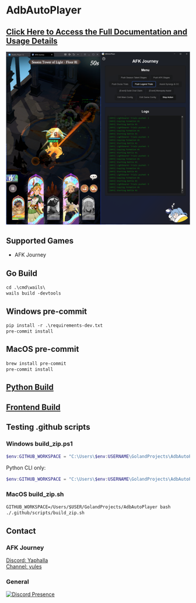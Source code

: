 # AdbAutoPlayer

## [Click Here to Access the Full Documentation and Usage Details](https://yulesxoxo.github.io/AdbAutoPlayer/)
![gui.png](docs/src/images/app/app.png)

## Supported Games
- AFK Journey

## Go Build
```shell
cd .\cmd\wails\
wails build -devtools
```

## Windows pre-commit
```shell
pip install -r .\requirements-dev.txt
pre-commit install
```

## MacOS pre-commit
```shell
brew install pre-commit
pre-commit install
```

## [Python Build](python/README.md)

## [Frontend Build](frontend/README.md)

## Testing .github scripts
### Windows build_zip.ps1
```powershell
$env:GITHUB_WORKSPACE = "C:\Users\$env:USERNAME\GolandProjects\AdbAutoPlayer"; .github\scripts\build_zip.ps1
```

Python CLI only:
```powershell
$env:GITHUB_WORKSPACE = "C:\Users\$env:USERNAME\GolandProjects\AdbAutoPlayer"; .github\scripts\build_zip.ps1 -cli
```

### MacOS build_zip.sh
```shell
GITHUB_WORKSPACE=/Users/$USER/GolandProjects/AdbAutoPlayer bash ./.github/scripts/build_zip.sh
```

## Contact
### AFK Journey
[Discord: Yaphalla](https://discord.gg/yaphalla)  
[Channel: yules](https://discord.com/channels/1332082220013322240/1338732933057347655)
### General
[![Discord Presence](https://lanyard.cnrad.dev/api/518169167048998913)](https://discord.com/users/518169167048998913)
